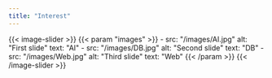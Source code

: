 ```yaml
---
title: "Interest"
---
```


{{< image-slider >}}
  {{< param "images" >}}
    - src: "/images/AI.jpg"
      alt: "First slide"
      text: "AI"
    - src: "/images/DB.jpg"
      alt: "Second slide"
      text: "DB"
    - src: "/images/Web.jpg"
      alt: "Third slide"
      text: "Web"
  {{< /param >}}
{{< /image-slider >}}
